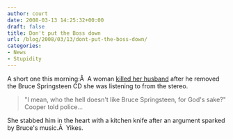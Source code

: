 ```yaml
---
author: court
date: 2008-03-13 14:25:32+00:00
draft: false
title: Don't put the Boss down
url: /blog/2008/03/13/dont-put-the-boss-down/
categories:
- News
- Stupidity
---
```


A short one this morning:Â  A woman [killed her husband](http://cnews.canoe.ca/CNEWS/World/2008/03/13/4991081-ap.html) after he removed the Bruce Springsteen CD she was listening to from the stereo.


<blockquote> "I mean, who the hell doesn't like Bruce Springsteen, for God's sake?" Cooper told police...</blockquote>


She stabbed him in the heart with a kitchen knife after an argument sparked by Bruce's music.Â  Yikes.
